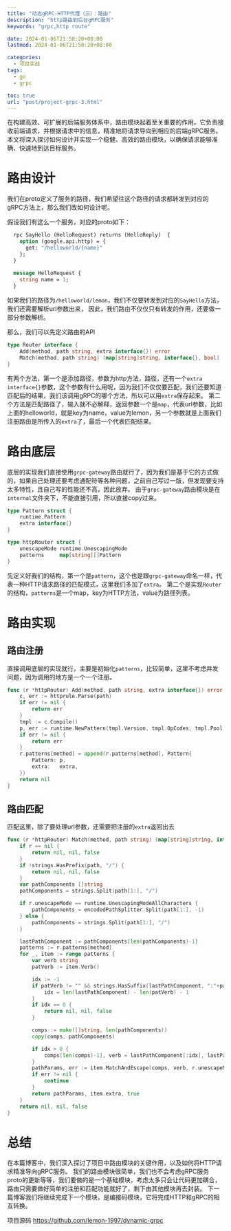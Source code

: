 ```yaml
---
title: "动态gRPC-HTTP代理（三）：路由"
description: "http路由到后台gRPC服务"
keywords: "grpc,http route"

date: 2024-01-06T21:50:20+08:00
lastmod: 2024-01-06T21:50:20+08:00

categories:
  - 项目实战
tags:
  - go
  - grpc

toc: true
url: "post/project-grpc-3.html"
---
```


在构建高效、可扩展的后端服务体系中，路由模块起着至关重要的作用。它负责接收前端请求，并根据请求中的信息，精准地将请求导向到相应的后端gRPC服务。本文将深入探讨如何设计并实现一个稳健、高效的路由模块，以确保请求能够准确、快速地到达目标服务。

<!--more-->

# 路由设计

我们在proto定义了服务的路径，我们希望往这个路径的请求都转发到对应的gRPC方法上，那么我们改如何设计呢。

假设我们有这么一个服务，对应的proto如下：
```protobuf
  rpc SayHello (HelloRequest) returns (HelloReply)  {
    option (google.api.http) = {
      get: "/helloworld/{name}"
    };
  }
  
  message HelloRequest {
    string name = 1;
  }
```
如果我们的路径为`/helloworld/lemon`，我们不仅要转发到对应的`SayHello`方法，我们还需要解析url参数出来，
因此，我们路由不仅仅只有转发的作用，还要做一部分参数解析。

那么，我们可以先定义路由的API
```go
type Router interface {
	Add(method, path string, extra interface{}) error
	Match(method, path string) (map[string]string, interface{}, bool)
}
```
有两个方法，第一个是添加路径，参数为http方法，路径，还有一个`extra interface{}`参数，这个参数有什么用呢，因为我们不仅仅要匹配，我们还要知道匹配后的结果，我们该调用gRPC的哪个方法，所以可以用`extra`保存起来。
第二个方法是匹配路径了，输入就不必解释，返回参数一个是`map`，代表url参数，比如上面的helloworld，就是key为name，value为lemon，另一个参数就是上面我们注册路由是所传入的`extra`了，最后一个代表匹配结果。

# 路由底层

底层的实现我们直接使用`grpc-gateway`路由就行了，因为我们是基于它的方式做的，如果自己处理还要考虑通配符等各种问题，之前自己写过一版，但发现要支持太多特性，且自己写的性能还不高，因此放弃。
由于`grpc-gateway`路由模块是在`internal`文件夹下，不能直接引用，所以直接copy过来。

```go
type Pattern struct {
	runtime.Pattern
	extra interface{}
}

type httpRouter struct {
	unescapeMode runtime.UnescapingMode
	patterns     map[string][]Pattern
}
```

先定义好我们的结构，第一个是`pattern`，这个也是跟`grpc-gateway`命名一样，代表一种HTTP请求路径的匹配模式，这里我们多加了`extra`。
第二个是实现`Router`的结构，`patterns`是一个map，key为HTTP方法，value为路径列表。

# 路由实现

## 路由注册

直接调用底层的实现就行，主要是初始化`patterns`，比较简单，这里不考虑并发问题，因为调用的地方是一个一个注册。

```go
func (r *httpRouter) Add(method, path string, extra interface{}) error {
	c, err := httprule.Parse(path)
	if err != nil {
		return err
	}
	tmpl := c.Compile()
	p, err := runtime.NewPattern(tmpl.Version, tmpl.OpCodes, tmpl.Pool, tmpl.Verb)
	if err != nil {
		return err
	}
	r.patterns[method] = append(r.patterns[method], Pattern{
		Pattern: p,
		extra:   extra,
	})
	return nil
}
```

## 路由匹配

匹配这里，除了要处理url参数，还需要把注册的`extra`返回出去

```go
func (r *httpRouter) Match(method, path string) (map[string]string, interface{}, bool) {
	if r == nil {
		return nil, nil, false
	}
	if !strings.HasPrefix(path, "/") {
		return nil, nil, false
	}
	var pathComponents []string
	pathComponents = strings.Split(path[1:], "/")

	if r.unescapeMode == runtime.UnescapingModeAllCharacters {
		pathComponents = encodedPathSplitter.Split(path[1:], -1)
	} else {
		pathComponents = strings.Split(path[1:], "/")
	}

	lastPathComponent := pathComponents[len(pathComponents)-1]
	patterns := r.patterns[method]
	for _, item := range patterns {
		var verb string
		patVerb := item.Verb()

		idx := -1
		if patVerb != "" && strings.HasSuffix(lastPathComponent, ":"+patVerb) {
			idx = len(lastPathComponent) - len(patVerb) - 1
		}
		if idx == 0 {
			return nil, nil, false
		}

		comps := make([]string, len(pathComponents))
		copy(comps, pathComponents)

		if idx > 0 {
			comps[len(comps)-1], verb = lastPathComponent[:idx], lastPathComponent[idx+1:]
		}
		pathParams, err := item.MatchAndEscape(comps, verb, r.unescapeMode)
		if err != nil {
			continue
		}
		return pathParams, item.extra, true
	}
	return nil, nil, false
}
```

# 总结

在本篇博客中，我们深入探讨了项目中路由模块的关键作用，以及如何将HTTP请求精准导向gRPC服务。
我们的路由模块很简单，我们也不会考虑gRPC服务proto的更新等等，我们要做的是一个基础模块，考虑太多只会让代码更加耦合，路由只需要做好简单的注册和匹配功能就好了，剩下由其他模块再去封装。
下一篇博客我们将继续完成下一个模块，是编接码模块，它将完成HTTP和gRPC的相互转换。

项目源码 https://github.com/lemon-1997/dynamic-grpc